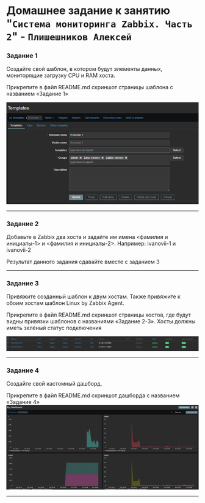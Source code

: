 # Домашнее задание к занятию "`Система мониторинга Zabbix. Часть 2`" - `Плишешников Алексей`

### Задание 1

Создайте свой шаблон, в котором будут элементы данных, мониторящие загрузку CPU и RAM хоста.

Прикрепите в файл README.md скриншот страницы шаблона с названием «Задание 1»

![Screen1](img/1.jpg)



---

### Задание 2

Добавьте в Zabbix два хоста и задайте им имена <фамилия и инициалы-1> и <фамилия и инициалы-2>. Например: ivanovii-1 и ivanovii-2 

Результат данного задания сдавайте вместе с заданием 3

---

### Задание 3

Привяжите созданный шаблон к двум хостам. Также привяжите к обоим хостам шаблон Linux by Zabbix Agent.

Прикрепите в файл README.md скриншот страницы хостов, где будут видны привязки шаблонов с названиями «Задание 2-3». Хосты должны иметь зелёный статус подключения

![Screen2](img/2.jpg)

---

### Задание 4

Создайте свой кастомный дашборд.

Прикрепите в файл README.md скриншот дашборда с названием «Задание 4»
![Screen3](img/3.jpg)

---